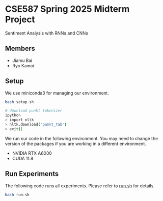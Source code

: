# CSE587 Spring 2025 Midterm Project

Sentiment Analysis with RNNs and CNNs

## Members

* Jiamu Bai
* Ryo Kamoi

## Setup

We use miniconda3 for managing our environment.

```bash
bash setup.sh

# download punkt tokenizer
ipython
> import nltk
> nltk.download('punkt_tab')
> exit()
```

We run our code in the following environment. You may need to change the version of the packages if you are working in a different environment.

* NVIDIA RTX A6000
* CUDA 11.8

## Run Experiments

The following code runs all experiments. Please refer to [run.sh](run.sh) for details.

```bash
bash run.sh
```
